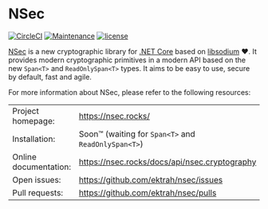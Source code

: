 # NSec

[![CircleCI](https://circleci.com/gh/ektrah/nsec.svg?style=shield)](https://circleci.com/gh/ektrah/nsec)
[![Maintenance](https://img.shields.io/maintenance/yes/2017.svg)](https://github.com/ektrah/nsec)
[![license](https://img.shields.io/github/license/ektrah/nsec.svg)](https://nsec.rocks/license)

[NSec](https://nsec.rocks/) is a new cryptographic library for
[.NET Core](https://dotnet.github.io/) based on
[libsodium](https://libsodium.org/) &#x2764;.
It provides modern cryptographic primitives in a modern API based on the new
`Span<T>` and `ReadOnlySpan<T>` types. It aims to be easy to use, secure by
default, fast and agile.

For more information about NSec, please refer to the following resources:

|                           |                                                           |
|:------------------------- |:--------------------------------------------------------- |
| Project homepage:         | https://nsec.rocks/                                       |
| Installation:             | Soon&trade; (waiting for `Span<T>` and `ReadOnlySpan<T>`) |
| Online documentation:     | https://nsec.rocks/docs/api/nsec.cryptography             |
| Open issues:              | https://github.com/ektrah/nsec/issues                     |
| Pull requests:            | https://github.com/ektrah/nsec/pulls                      |
